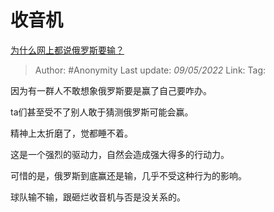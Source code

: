 # 收音机
[为什么网上都说俄罗斯要输？](https://www.zhihu.com/question/519374872/answer/2472201727)

> Author: #Anonymity 
> Last update: *09/05/2022* 
> Link:
> Tag: 

因为有一群人不敢想象俄罗斯要是赢了自己要咋办。

ta们甚至受不了别人敢于猜测俄罗斯可能会赢。

精神上太折磨了，觉都睡不着。

这是一个强烈的驱动力，自然会造成强大得多的行动力。

可惜的是，俄罗斯到底赢还是输，几乎不受这种行为的影响。

球队输不输，跟砸烂收音机与否是没关系的。

